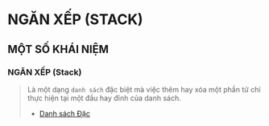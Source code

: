 # NGĂN XẾP (STACK)

## MỘT SỐ KHÁI NIỆM

### NGĂN XẾP (Stack)

> Là một dạng `danh sách` đặc biệt mà việc thêm hay xóa một phần tử chỉ thực hiện tại một đầu hay đỉnh của danh sách.
>
> - [Danh sách Đặc](./DanhSachDac)
